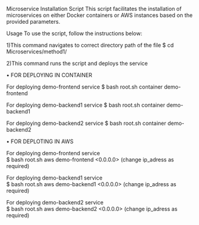 Microservice Installation Script
This script facilitates the installation of microservices on either Docker containers or AWS instances based on the provided parameters.

Usage
To use the script, follow the instructions below:

1)This command navigates to correct directory path of the file 
  $ cd Microservices/method1/

2)This command runs the script and deploys the service  

• FOR DEPLOYING IN CONTAINER

For deploying demo-frontend service
  $ bash root.sh container demo-frontend

For deploying demo-backend1 service
  $ bash root.sh container demo-backend1

For deploying demo-backend2 service
  $ bash root.sh container demo-backend2

• FOR DEPLOTING IN AWS
 
For deploying demo-frontend service  
  $ bash root.sh aws demo-frontend <0.0.0.0> (change ip_adress as required)

For deploying demo-backend1 service    
  $ bash root.sh aws demo-backend1 <0.0.0.0> (change ip_adress as required)

For deploying demo-backend2 service    
  $ bash root.sh aws demo-backend2 <0.0.0.0> (change ip_adress as required)




